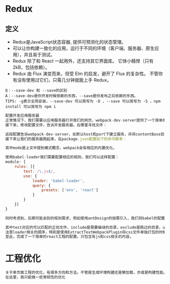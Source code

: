 # Redux
## 定义
- Redux是JavaScript状态容器, 提供可预测化的状态管理。
- 可以让你构建一致化的应用，运行于不同的环境（客户端、服务器、原生应用），并且易于测试。
- Redux 除了和 React 一起用外，还支持其它界面库。 它体小精悍（只有2kB，包括依赖）。
- Redux 由 Flux 演变而来，但受 Elm 的启发，避开了 Flux 的复杂性。 不管你有没有使用过它们，只需几分钟就能上手 Redux。


```
Q：--save-dev 和 --save的区别 
A：--save-dev是你开发时候依赖的东西，--save是你发布之后依赖的东西。
TIPS: -g表示全局安装，--save-dev 可以简写为 -D ，--save 可以简写为 -S ，npm install 可以简写为 npm i
```

``` javascript
配置开发应用服务器
正常情况下，我们需要以应用服务器打开我们的网页，webpack-dev-server提供了一个简单的web服务器，并且能够实时重新加载。指南 首先需要安装webpack-dev-server npm install -D webpack-dev-server。 
接下来，修改配置文件，告诉开发服务器，在哪里寻找文件：
```

``` javascript
这段配置告诉webpack-dev-server，在默认host和port下建立服务，并将contentBase目录下的目录，作为可访问文件。 
接下来让我们的服务器跑起来，在package.json配置如下的命令脚本：

其中mode是上文中提到模式概念，webpack会有相应的内置优化。

使用babel-loader我们需要配置相应的规则，我们可以这样配置： 
module: {
    rules: [{
        test: /\.js$/,
        use: {
            loader: 'babel-loader',
            query: {
                presets: ['env', 'react']
            }
        }
    }]
}

同时考虑到，后期可能会别的规则需求，例如使用antDesign的按需引入，我们将babel的配置提出来，在根目录下新建文件 .babelrc，并书写以下代码。

其中test对应的可以匹配的正则文件，include是需要编译的目录，exclude是跳过的目录，use里面可以书写跟loader相关的配置。
注意loader相关的顺序，特别是使用ExtractTextWebpackPlugin将css文件单独打包的时候，应注意从右往左的顺序
至此，完成了一个简单的react工程的配置。只包含有js和css相关的内容。
```

# 工程优化

``` javascript
关于单页面工程的优化，有很多方向和方法。不管是生成环境构建还是懒加载，亦或是构建性能。通过环境变量来实现不同的配置和打包策略。根据工程的需求和复杂度不同，会有不同的解决方案，而随着现在页面越来越复杂，各个组件又经常变动。暂时还没有真正的完美的解决方案。 
在这里，我只能做一些常规性的优化
```
